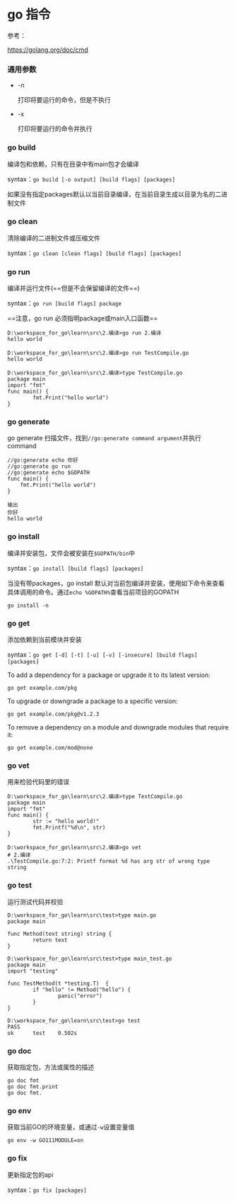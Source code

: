 # go 指令

参考：

https://golang.org/doc/cmd

### 通用参数

- -n 

  打印将要运行的命令，但是不执行

- -x

  打印将要运行的命令并执行

### go build

编译包和依赖，只有在目录中有main包才会编译

syntax：`go build [-o output] [build flags] [packages]`

如果没有指定packages默认以当前目录编译，在当前目录生成以目录为名的二进制文件

### go clean

清除编译的二进制文件或压缩文件

syntax：`go clean [clean flags] [build flags] [packages]`

### go run

编译并运行文件(==但是不会保留编译的文件==)

syntax：`go run [build flags] package`

==注意，go run 必须指明package或main入口函数==

```
D:\workspace_for_go\learn\src\2.编译>go run 2.编译
hello world

D:\workspace_for_go\learn\src\2.编译>go run TestCompile.go
hello world

D:\workspace_for_go\learn\src\2.编译>type TestCompile.go
package main
import "fmt"
func main() {
        fmt.Print("hello world")
}
```

### go generate

go generate 扫描文件，找到`//go:generate command argument`并执行command

```
//go:generate echo 你好
//go:generate go run
//go:generate echo $GOPATH
func main() {
	fmt.Print("hello world")
}

输出
你好
hello world
```

### go install

编译并安装包，文件会被安装在`$GOPATH/bin`中

syntax：`go install [build flags] [packages]`

当没有带packages，go install 默认对当前包编译并安装，使用如下命令来查看具体调用的命令。通过`echo %GOPATH%`查看当前项目的GOPATH

```
go install -n
```

### go get

添加依赖到当前模块并安装

syntax：`go get [-d] [-t] [-u] [-v] [-insecure] [build flags] [packages]`

To add a dependency for a package or upgrade it to its latest version:

```
go get example.com/pkg
```

To upgrade or downgrade a package to a specific version:

```
go get example.com/pkg@v1.2.3
```

To remove a dependency on a module and downgrade modules that require it:

```
go get example.com/mod@none
```

### go vet

用来检验代码里的错误

```
D:\workspace_for_go\learn\src\2.编译>type TestCompile.go
package main
import "fmt"
func main() {
        str := "hello world!"
        fmt.Printf("%d\n", str)
}

D:\workspace_for_go\learn\src\2.编译>go vet
# 2.编译
.\TestCompile.go:7:2: Printf format %d has arg str of wrong type string
```

### go test

运行测试代码并校验

```
D:\workspace_for_go\learn\src\test>type main.go
package main

func Method(text string) string {
        return text
}

D:\workspace_for_go\learn\src\test>type main_test.go
package main
import "testing"

func TestMethod(t *testing.T)  {
        if "hello" != Method("hello") {
                panic("error")
        }
}

D:\workspace_for_go\learn\src\test>go test
PASS
ok      test    0.502s
```

### go doc

获取指定包，方法或属性的描述

```
go doc fmt
go doc fmt.print
go doc fmt.
```

### go env

获取当前GO的环境变量，或通过`-w`设置变量值

```
go env -w GO111MODULE=on
```

### go fix

更新指定包的api

syntax：`go fix [packages]`
